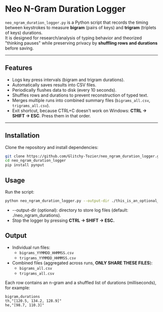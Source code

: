 # Neo N-Gram Duration Logger

`neo_ngram_duration_logger.py` is a Python script that records the timing between keystrokes to measure **bigram** (pairs of keys) and **trigram** (triplets of keys) durations.  
It is designed for research/analysis of typing behavior and theorized "thinking pauses" while preserving privacy by **shuffling rows and durations** before saving.

---

## Features
- Logs key press intervals (bigram and trigram durations).
- Automatically saves results into CSV files.
- Periodically flushes data to disk (every 10 seconds).
- Shuffles rows and durations to prevent reconstruction of typed text.
- Merges multiple runs into combined summary files (`bigrams_all.csv`, `trigrams_all.csv`).
- Exit shortcut, because CTRL+C doesn't work on Windows: **CTRL → SHIFT → ESC**. Press them in that order.

---

## Installation
Clone the repository and install dependencies:

```bash
git clone https://github.com/Glitchy-Tozier/neo_ngram_duration_logger.git
cd neo_ngram_duration_logger
pip install pynput
```

## Usage

Run the script:

```bash
python neo_ngram_duration_logger.py --output-dir ./this_is_an_optional_output_path
```

- --output-dir (optional): directory to store log files (default: ./neo_ngram_durations).
- Stop the logger by pressing **CTRL → SHIFT → ESC.**

## Output

- Individual run files:
  - `bigrams_YYMMDD_HHMMSS.csv`
  - `trigrams_YYMMDD_HHMMSS.csv`
- Combined files (aggregated across runs, **ONLY SHARE THESE FILES**):
  - `bigrams_all.csv`
  - `trigrams_all.csv`

Each row contains an n-gram and a shuffled list of durations (milliseconds), for example:

```
bigram,durations
th,"[120.5, 134.2, 128.9]"
he,"[98.7, 110.3]"
```
